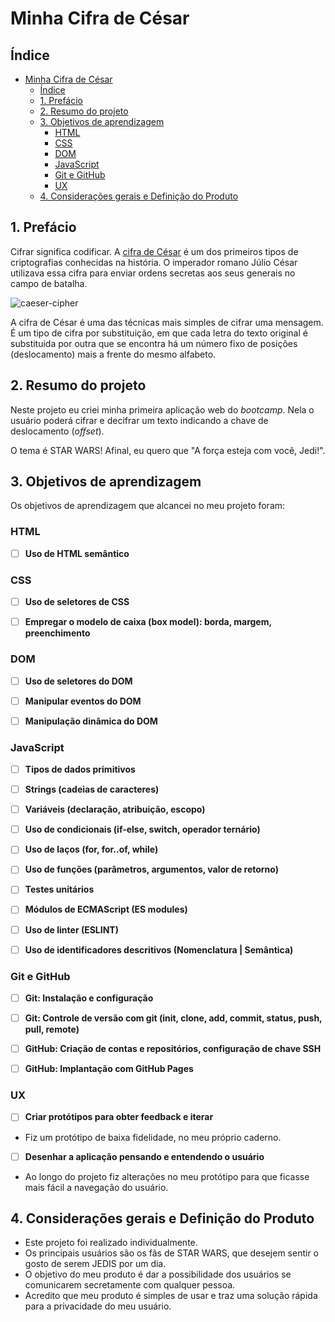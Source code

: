 # Minha Cifra de César

## Índice

- [Minha Cifra de César](#minha-cifra-de-césar)
  - [Índice](#índice)
  - [1. Prefácio](#1-prefácio)
  - [2. Resumo do projeto](#2-resumo-do-projeto)
  - [3. Objetivos de aprendizagem](#3-objetivos-de-aprendizagem)
    - [HTML](#html)
    - [CSS](#css)
    - [DOM](#dom)
    - [JavaScript](#javascript)
    - [Git e GitHub](#git-e-github)
    - [UX](#ux)
  - [4. Considerações gerais e Definição do Produto](#4-considerações-gerais-e-definição-do-produto)

## 1. Prefácio

Cifrar significa codificar. A [cifra de César](https://pt.wikipedia.org/wiki/Cifra_de_C%C3%A9sar)
é um dos primeiros tipos de criptografias conhecidas na história.
O imperador romano Júlio César utilizava essa cifra para enviar
ordens secretas aos seus generais no campo de batalha.

![caeser-cipher](https://user-images.githubusercontent.com/11894994/60990999-07ffdb00-a320-11e9-87d0-b7c291bc4cd1.png)

A cifra de César é uma das técnicas mais simples de cifrar uma mensagem. É um
tipo de cifra por substituição, em que cada letra do texto original é
substituida por outra que se encontra há um número fixo de posições
(deslocamento) mais a frente do mesmo alfabeto.

## 2. Resumo do projeto

Neste projeto eu criei minha primeira aplicação web do _bootcamp_. Nela o usuário
poderá cifrar e decifrar um texto indicando a chave de deslocamento (_offset_).

O tema é STAR WARS!
Afinal, eu quero que "A força esteja com você, Jedi!".

## 3. Objetivos de aprendizagem

Os objetivos de aprendizagem que alcancei no meu projeto foram:

### HTML

- [ ] **Uso de HTML semântico**

### CSS

- [ ] **Uso de seletores de CSS**

 - [ ] **Empregar o modelo de caixa (box model): borda, margem, preenchimento**

### DOM

- [ ] **Uso de seletores do DOM**

- [ ] **Manipular eventos do DOM**

- [ ] **Manipulação dinâmica do DOM**

### JavaScript

- [ ] **Tipos de dados primitivos**

- [ ] **Strings (cadeias de caracteres)**

- [ ] **Variáveis (declaração, atribuição, escopo)**

- [ ] **Uso de condicionais (if-else, switch, operador ternário)**

- [ ] **Uso de laços (for, for..of, while)**

- [ ] **Uso de funções (parâmetros, argumentos, valor de retorno)**

- [ ] **Testes unitários**

- [ ] **Módulos de ECMAScript (ES modules)**

- [ ] **Uso de linter (ESLINT)**

- [ ] **Uso de identificadores descritivos (Nomenclatura | Semântica)**

### Git e GitHub

- [ ] **Git: Instalação e configuração**

- [ ] **Git: Controle de versão com git (init, clone, add, commit, status, push, pull, remote)**

- [ ] **GitHub: Criação de contas e repositórios, configuração de chave SSH**

- [ ] **GitHub: Implantação com GitHub Pages**

### UX

- [ ] **Criar protótipos para obter feedback e iterar**

* Fiz um protótipo de baixa fidelidade, no meu próprio caderno.

- [ ] **Desenhar a aplicação pensando e entendendo o usuário**

* Ao longo do projeto fiz alterações no meu protótipo para que ficasse mais
fácil a navegação do usuário.

## 4. Considerações gerais e Definição do Produto

* Este projeto foi realizado individualmente.
* Os principais usuários são os fãs de STAR WARS, que desejem sentir o gosto
de serem JEDIS por um dia.
* O objetivo do meu produto é dar a possibilidade dos usuários se comunicarem
secretamente com qualquer pessoa.
* Acredito que meu produto é simples de usar e traz uma solução rápida para a
 privacidade do meu usuário.
